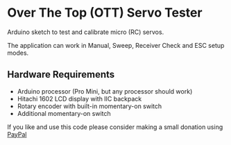 # Over The Top (OTT) Servo Tester

Arduino sketch to test and calibrate micro (RC) servos.

The application can work in Manual, Sweep, Receiver Check and ESC setup modes.

## Hardware Requirements

- Arduino processor (Pro Mini, but any processor should work)
- Hitachi 1602 LCD display with IIC backpack
- Rotary encoder with built-in momentary-on switch
- Additional momentary-on switch

If you like and use this code please consider making a small donation using [PayPal](https://paypal.me/MajicDesigns/4USD)

